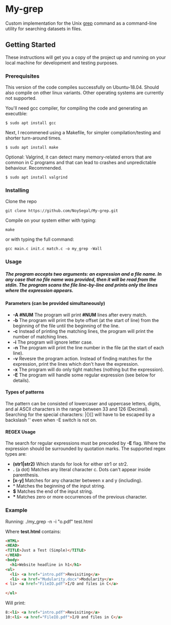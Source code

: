 # My-grep
Custom implementation for the Unix [grep](https://en.wikipedia.org/wiki/Grep) command as a command-line utility for searching datasets in files.

## Getting Started

These instructions will get you a copy of the project up and running on your local machine for development and testing purposes.

### Prerequisites

This version of the code compiles successfully on Ubuntu-18.04. Should also compile on other linux variants. Other operating systems are currently not supported.

You'll need gcc compiler, for compiling the code and generating an executble:

```
$ sudo apt install gcc
```

Next, I recommened using a Makefile, for simpler compilation/testing and shorter turn-around times.

```
$ sudo apt install make
```

Optional: Valgrind, it can detect many memory-related errors that are common in C programs and that can lead to crashes and unpredictable behaviour. Recommended.

```
$ sudo apt install valgrind
```

### Installing

Clone the repo

```
git clone https://github.com/NoySegal/My-grep.git
```

Compile on your system either with typing:

```
make
```

or with typing the full command:

```
gcc main.c init.c match.c -o my_grep -Wall
```

### Usage

##### The program accepts two arguments: an expression and a file name. In any case that no file name was provided, then it will be read from the stdin. The program scans the file line-by-line and prints only the lines where the expression appears.

#### Parameters (can be provided simultaneously)

* **-A #NUM** The program will print **#NUM** lines after every match.
* **-b** The program will print the byte offset (at the start of line) from the beginning of the file until the beginning of the line.
* **-c** Instead of printing the matching lines, the program will print the number of matching lines.
* **-i** The program will ignore letter case.
* **-n** The program will print the line number in the file (at the start of each line).
* **-v** Revesre the program action. Instead of finding matches for the expression, print the lines which don't have the expression.
* **-x** The program will do only tight matches (nothing but the expression).
* **-E** The program will handle some regular expression (see below for details).

#### Types of patterns

The pattern can be consisted of lowercaser and uppercase letters, digits, and al ASCII characters in the range between 33 and 126 (Decimal).
Searching for the special characters: \|{}[] will have to be escaped by a backslash '\' even when -E switch is not on.

#### REGEX Usage

The search for regular expressions must be preceded by **-E** flag. Where the expression should be surrounded by quotation marks. The supported regex types are:

* **(str1|str2)** Which stands for look for either str1 or str2.
* **.** (a dot) Matches any literal character c. Dots can't appear inside parenthesis.
* **[x-y]** Matches for any character between x and y (including).
* **^** Matches the beginning of the input string.
* **$** Matches the end of the input string.
* <b>*</b> Matches zero or more occurrences of the previous character.

### Example

Running: ./my\_grep -n -i "o\.pdf" test.html

Where **test.html** contains:

```html
<HTML>
<HEAD>
<TITLE>Just a Test (Simple)</TITLE>
</HEAD>
<body>
  <h1>Website headline in h1</h1>
<ul>
  <li> <a href="intro.pdf">Revisiting</a>
  <li> <a href="Mudularity.docx">Modularity</a>
< li> <a href="FileIO.pdf">I/O and files in C</a>

</ul>
```

Will print:

```html
8:<li> <a href="intro.pdf">Revisiting</a>
10:<li> <a href="FileIO.pdf">I/O and files in C</a>
```


